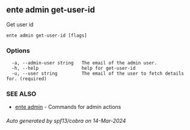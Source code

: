 ## ente admin get-user-id

Get user id

```
ente admin get-user-id [flags]
```

### Options

```
  -a, --admin-user string   The email of the admin user. 
  -h, --help                help for get-user-id
  -u, --user string         The email of the user to fetch details for. (required)
```

### SEE ALSO

* [ente admin](ente_admin.md)	 - Commands for admin actions

###### Auto generated by spf13/cobra on 14-Mar-2024

